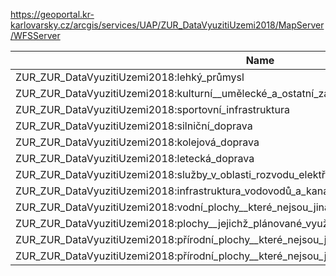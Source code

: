 https://geoportal.kr-karlovarsky.cz/arcgis/services/UAP/ZUR_DataVyuzitiUzemi2018/MapServer/WFSServer

|Name|Title|Abstract|
|--|--|--|
|ZUR_ZUR_DataVyuzitiUzemi2018:lehký_průmysl|lehký_průmysl||
|ZUR_ZUR_DataVyuzitiUzemi2018:kulturní__umělecké_a_ostatní_zábavní_a_rekreační_služby|kulturní__umělecké_a_ostatní_zábavní_a_rekreační_služby||
|ZUR_ZUR_DataVyuzitiUzemi2018:sportovní_infrastruktura|sportovní_infrastruktura||
|ZUR_ZUR_DataVyuzitiUzemi2018:silniční_doprava|silniční_doprava||
|ZUR_ZUR_DataVyuzitiUzemi2018:kolejová_doprava|kolejová_doprava||
|ZUR_ZUR_DataVyuzitiUzemi2018:letecká_doprava|letecká_doprava||
|ZUR_ZUR_DataVyuzitiUzemi2018:služby_v_oblasti_rozvodu_elektřiny__plynu_a_tepelné_energie|služby_v_oblasti_rozvodu_elektřiny__plynu_a_tepelné_energie||
|ZUR_ZUR_DataVyuzitiUzemi2018:infrastruktura_vodovodů_a_kanalizací|infrastruktura_vodovodů_a_kanalizací||
|ZUR_ZUR_DataVyuzitiUzemi2018:vodní_plochy__které_nejsou_jinak_hospodářsky_využívány|vodní_plochy__které_nejsou_jinak_hospodářsky_využívány||
|ZUR_ZUR_DataVyuzitiUzemi2018:plochy__jejichž_plánované_využití_není_specifikováno|plochy__jejichž_plánované_využití_není_specifikováno||
|ZUR_ZUR_DataVyuzitiUzemi2018:přírodní_plochy__které_nejsou_jinak_hospodářsky_využívány_linie|přírodní_plochy__které_nejsou_jinak_hospodářsky_využívány_linie||
|ZUR_ZUR_DataVyuzitiUzemi2018:přírodní_plochy__které_nejsou_jinak_hospodářsky_využívány_polygon|přírodní_plochy__které_nejsou_jinak_hospodářsky_využívány_polygon||
